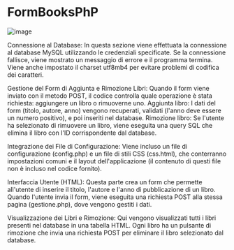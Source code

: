 # FormBooksPhP
![image](https://github.com/user-attachments/assets/f545ffe4-c6b9-4a5a-ae46-ef1417e09fb5)


Connessione al Database:
In questa sezione viene effettuata la connessione al database MySQL utilizzando le credenziali specificate.
Se la connessione fallisce, viene mostrato un messaggio di errore e il programma termina.
Viene anche impostato il charset utf8mb4 per evitare problemi di codifica dei caratteri.


Gestione del Form di Aggiunta e Rimozione Libri:
Quando il form viene inviato con il metodo POST, il codice controlla quale operazione è stata richiesta: aggiungere un libro o rimuoverne uno.
Aggiunta libro: I dati del form (titolo, autore, anno) vengono recuperati, validati (l'anno deve essere un numero positivo), e poi inseriti nel database.
Rimozione libro: Se l'utente ha selezionato di rimuovere un libro, viene eseguita una query SQL che elimina il libro con l'ID corrispondente dal database.


Integrazione dei File di Configurazione:
Viene incluso un file di configurazione (config.php) e un file di stili CSS (css.html), che conterranno impostazioni comuni e 
il layout dell'applicazione (il contenuto di questi file non è incluso nel codice fornito).


Interfaccia Utente (HTML):
Questa parte crea un form che permette all'utente di inserire il titolo, l'autore e l'anno di pubblicazione di un libro.
Quando l'utente invia il form, viene eseguita una richiesta POST alla stessa pagina (gestione.php), dove vengono gestiti i dati.


Visualizzazione dei Libri e Rimozione:
Qui vengono visualizzati tutti i libri presenti nel database in una tabella HTML.
Ogni libro ha un pulsante di rimozione che invia una richiesta POST per eliminare il libro selezionato dal database.
